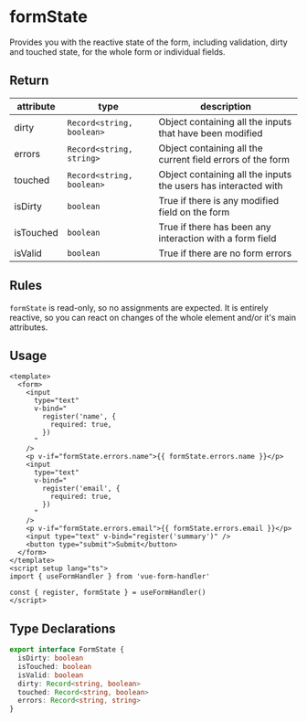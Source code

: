 # formState

Provides you with the reactive state of the form, including validation, dirty and touched state, for the whole form or individual fields.

## Return

| attribute | type                      | description                                                    |
| --------- | ------------------------- | -------------------------------------------------------------- |
| dirty     | `Record<string, boolean>` | Object containing all the inputs that have been modified       |
| errors    | `Record<string, string>`  | Object containing all the current field errors of the form     |
| touched   | `Record<string, boolean>` | Object containing all the inputs the users has interacted with |
| isDirty   | `boolean`                 | True if there is any modified field on the form                |
| isTouched | `boolean`                 | True if there has been any interaction with a form field       |
| isValid   | `boolean`                 | True if there are no form errors                               |

## Rules

`formState` is read-only, so no assignments are expected. It is entirely reactive, so you can react on changes of the whole element and/or it's main attributes.

## Usage

```vue
<template>
  <form>
    <input
      type="text"
      v-bind="
        register('name', {
          required: true,
        })
      "
    />
    <p v-if="formState.errors.name">{{ formState.errors.name }}</p>
    <input
      type="text"
      v-bind="
        register('email', {
          required: true,
        })
      "
    />
    <p v-if="formState.errors.email">{{ formState.errors.email }}</p>
    <input type="text" v-bind="register('summary')" />
    <button type="submit">Submit</button>
  </form>
</template>
<script setup lang="ts">
import { useFormHandler } from 'vue-form-handler'

const { register, formState } = useFormHandler()
</script>
```

## Type Declarations

```ts
export interface FormState {
  isDirty: boolean
  isTouched: boolean
  isValid: boolean
  dirty: Record<string, boolean>
  touched: Record<string, boolean>
  errors: Record<string, string>
}
```

